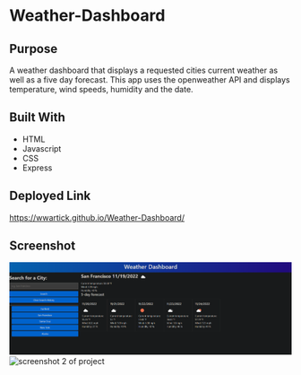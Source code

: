 # Weather-Dashboard

## Purpose
A weather dashboard that displays a requested cities current weather as well as a five day forecast. This app uses the openweather API and displays temperature, wind speeds, humidity and the date.


## Built With
* HTML
* Javascript
* CSS
* Express

## Deployed Link
https://wwartick.github.io/Weather-Dashboard/

## Screenshot
![screenshot 1 of project](assets/screenshots/ss1.png)
![screenshot 2 of project](assets/screenshots/ss2.png)

